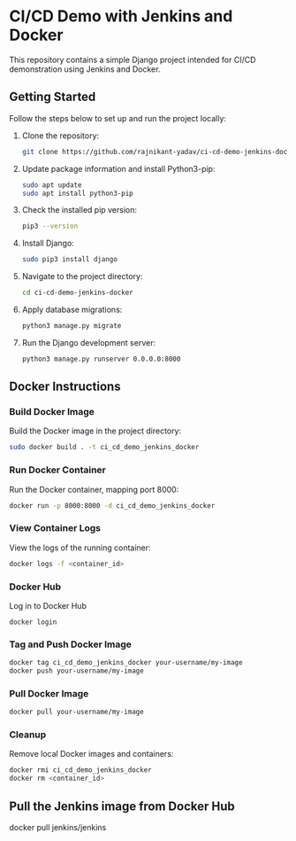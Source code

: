 # CI/CD Demo with Jenkins and Docker

This repository contains a simple Django project intended for CI/CD demonstration using Jenkins and Docker.

## Getting Started

Follow the steps below to set up and run the project locally:

1. Clone the repository:

    ```bash
    git clone https://github.com/rajnikant-yadav/ci-cd-demo-jenkins-docker.git
    ```

2. Update package information and install Python3-pip:

    ```bash
    sudo apt update
    sudo apt install python3-pip
    ```

3. Check the installed pip version:

    ```bash
    pip3 --version
    ```

4. Install Django:

    ```bash
    sudo pip3 install django
    ```

5. Navigate to the project directory:

    ```bash
    cd ci-cd-demo-jenkins-docker
    ```

6. Apply database migrations:

    ```bash
    python3 manage.py migrate
    ```

7. Run the Django development server:

    ```bash
    python3 manage.py runserver 0.0.0.0:8000
    ```

## Docker Instructions

### Build Docker Image

Build the Docker image in the project directory:

```bash
sudo docker build . -t ci_cd_demo_jenkins_docker
```

### Run Docker Container
Run the Docker container, mapping port 8000:
```bash
docker run -p 8000:8000 -d ci_cd_demo_jenkins_docker
```

### View Container Logs
View the logs of the running container:

```bash
docker logs -f <container_id>
```
### Docker Hub
Log in to Docker Hub
```
docker login
```
### Tag and Push Docker Image
```bash
docker tag ci_cd_demo_jenkins_docker your-username/my-image
docker push your-username/my-image
```

### Pull Docker Image
```bash
docker pull your-username/my-image
```
### Cleanup
Remove local Docker images and containers:
```bash
docker rmi ci_cd_demo_jenkins_docker
docker rm <container_id>

```

## Pull the Jenkins image from Docker Hub
docker pull jenkins/jenkins